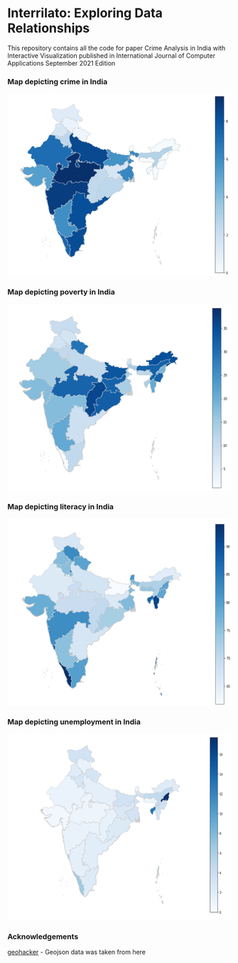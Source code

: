 # Interrilato: Exploring Data Relationships

This repository contains all the code for paper Crime Analysis in India with Interactive Visualization published in International Journal of Computer Applications September 2021 Edition

### Map depicting crime in India

<p align="center">
  <img src="https://github.com/avani1998/IndiaChoropleth/blob/master/images/crimerates.PNG?raw=true" width="530" height="410"/>
</p>

### Map depicting poverty in India

<p align="center">
  <img src="https://github.com/avani1998/IndiaChoropleth/blob/master/images/povertyrates.PNG?raw=true" width="530" height="420"/>
</p>

### Map depicting literacy in India

<p align="center">
  <img src="https://github.com/avani1998/IndiaChoropleth/blob/master/images/literacyrates.PNG?raw=true" width="530" height="420"/>
</p>

### Map depicting unemployment in India

<p align="center">
  <img src="https://github.com/avani1998/IndiaChoropleth/blob/master/images/unemploymentrate.PNG?raw=true" width="530" height="420"/>
</p>

### Acknowledgements

[geohacker](https://github.com/geohacker/india/blob/master/state/india_state.geojson) - Geojson data was taken from here
